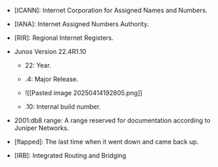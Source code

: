 - [ICANN]: Internet Corporation for Assigned Names and Numbers.
	
- [IANA]: Internet Assigned Numbers Authority.
	
- [RIR]: Regional Internet Registers.
	
- Junos Version 22.4R1.10
	
	- 22: Year.
		
	- .4: Major Release.
		
	- ![[Pasted image 20250414192805.png]]
		
	- .10: Internal build number.
	
- 2001:db8 range: A range reserved for documentation according to Juniper Networks.
	
- [flapped]: The last time when it went down and came back up.
	
- [IRB]: Integrated Routing and Bridging